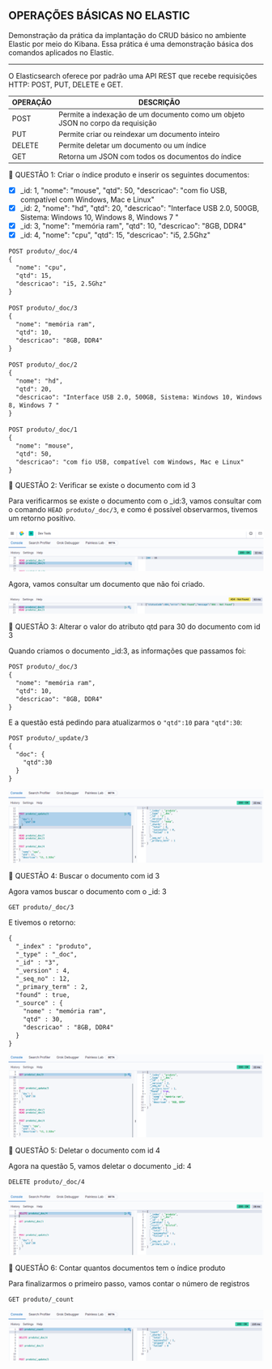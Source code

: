 ## OPERAÇÕES BÁSICAS NO ELASTIC 

Demonstração da prática da implantação do CRUD básico no ambiente Elastic por meio do Kibana. Essa prática é uma demonstração básica dos comandos aplicados no Elastic.

---

O Elasticsearch oferece por padrão uma API REST que recebe requisições HTTP: POST, PUT, DELETE e GET.

| OPERAÇÃO 	| DESCRIÇÃO                                                                      	|
|----------	|--------------------------------------------------------------------------------	|
| POST     	| Permite a indexação de um documento como um objeto JSON no corpo da requisição 	|
| PUT      	| Permite criar ou reindexar um documento inteiro                                	|
| DELETE   	| Permite deletar um documento ou um índice                                      	|
| GET      	| Retorna um JSON com todos os documentos do índice                              	|



📢  QUESTÃO 1: Criar o índice produto e inserir os seguintes documentos:

- [x] _id: 1, "nome": "mouse", "qtd": 50, "descricao": "com fio USB, compatível com Windows, Mac e Linux"
- [x] _id: 2, "nome": "hd", "qtd": 20, "descricao": "Interface USB 2.0, 500GB, Sistema: Windows 10, Windows 8, Windows 7 "
- [x] _id: 3, "nome": "memória ram", "qtd": 10, "descricao": "8GB, DDR4"
- [x] _id: 4, "nome": "cpu", "qtd": 15, "descricao": "i5, 2.5Ghz"

```
POST produto/_doc/4
{
  "nome": "cpu", 
  "qtd": 15, 
  "descricao": "i5, 2.5Ghz"
}

POST produto/_doc/3
{
  "nome": "memória ram", 
  "qtd": 10, 
  "descricao": "8GB, DDR4"
}

POST produto/_doc/2
{
  "nome": "hd", 
  "qtd": 20, 
  "descricao": "Interface USB 2.0, 500GB, Sistema: Windows 10, Windows 8, Windows 7 "
}

POST produto/_doc/1
{
  "nome": "mouse", 
  "qtd": 50, 
  "descricao": "com fio USB, compatível com Windows, Mac e Linux"
}

```

📢  QUESTÃO 2: Verificar se existe o documento com  id 3
 
 Para verificarmos se existe o documento com o _id:3, vamos consultar com o comando ``` HEAD produto/_doc/3 ```, e como é possível observarmos, tivemos um retorno positivo.
 
![Imagem questão 2](https://github.com/gacarvalho/crud-basico-elastic/blob/main/images/exercicio_elastic_2.png?raw=true)

Agora, vamos consultar um documento que não foi criado.

![Imagem questão 2](https://raw.githubusercontent.com/gacarvalho/crud-basico-elastic/main/images/exercicio_elastic_3.png)

📢  QUESTÃO 3: Alterar o valor do atributo qtd para 30 do documento com id 3

Quando criamos o documento _id:3, as informações que passamos foi:

```
POST produto/_doc/3
{
  "nome": "memória ram", 
  "qtd": 10, 
  "descricao": "8GB, DDR4"
}
```
E a questão está pedindo para atualizarmos o ```"qtd":10``` para ```"qtd":30```:

```
POST produto/_update/3
{
  "doc": {
    "qtd":30
  }
}
```

![Imagem questão 3](https://raw.githubusercontent.com/gacarvalho/crud-basico-elastic/main/images/exercicio_elastic_4.png)

📢  QUESTÃO 4: Buscar o documento com id 3

Agora vamos buscar o documento com o _id: 3

```
GET produto/_doc/3
```

E tivemos o retorno:

```
{
  "_index" : "produto",
  "_type" : "_doc",
  "_id" : "3",
  "_version" : 4,
  "_seq_no" : 12,
  "_primary_term" : 2,
  "found" : true,
  "_source" : {
    "nome" : "memória ram",
    "qtd" : 30,
    "descricao" : "8GB, DDR4"
  }
}
```

![Imagem questão 4](https://raw.githubusercontent.com/gacarvalho/crud-basico-elastic/main/images/exercicio_elastic_5.png)

📢  QUESTÃO 5: Deletar o documento com id 4

Agora na questão 5, vamos deletar o documento _id: 4

```
DELETE produto/_doc/4
```

![Imagem questão 5](https://raw.githubusercontent.com/gacarvalho/crud-basico-elastic/main/images/exercicio_elastic_6.png)

📢  QUESTÃO 6: Contar quantos documentos tem o índice produto

Para finalizarmos o primeiro passo, vamos contar o número de registros 
```
GET produto/_count
```

![Imagem questão 6](https://raw.githubusercontent.com/gacarvalho/crud-basico-elastic/main/images/exercicio_elastic_7.png)
